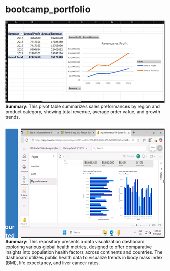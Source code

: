 # bootcamp_portfolio
![Excel Pivot Table](images/excel_pivot_table.png)
**Summary:**
This pivot table summarizes sales preformances by region and product category, showing total revenue, average order value, and growth trends.

![PowerBI dashbored](images/PowerBI_dashbored.png)
**Summary:**
This repository presents a data visualization dashboard exploring various global health metrics, designed to offer comparative insights into population health factors across continents and countries. The dashboard utilizes public health data to visualize trends in body mass index (BMI), life expectancy, and liver cancer rates.
